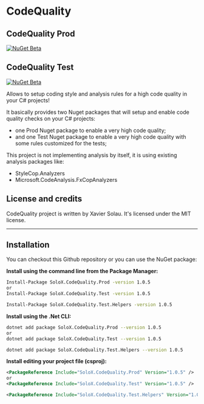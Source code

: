 # CodeQuality

## CodeQuality Prod
[![NuGet Beta](https://img.shields.io/nuget/vpre/SoloX.CodeQuality.Prod.svg)](https://www.nuget.org/packages/SoloX.CodeQuality.Prod)

## CodeQuality Test
[![NuGet Beta](https://img.shields.io/nuget/vpre/SoloX.CodeQuality.Test.svg)](https://www.nuget.org/packages/SoloX.CodeQuality.Test)

Allows to setup coding style and analysis rules for a high code quality in your C# projects!

It basically provides two Nuget packages that will setup and enable code quality checks on your C# projects:
* one Prod Nuget package to enable a very high code quality;
* and one Test Nuget package to enable a very high code quality with some rules customized for the tests;

This project is not implementing analysis by itself, it is using existing analysis packages like:
* StyleCop.Analyzers
* Microsoft.CodeAnalysis.FxCopAnalyzers

## License and credits

CodeQuality project is written by Xavier Solau. It's licensed under the MIT license.

 * * *

## Installation

You can checkout this Github repository or you can use the NuGet package:

**Install using the command line from the Package Manager:**
```bash
Install-Package SoloX.CodeQuality.Prod -version 1.0.5
or
Install-Package SoloX.CodeQuality.Test -version 1.0.5

Install-Package SoloX.CodeQuality.Test.Helpers -version 1.0.5
```

**Install using the .Net CLI:**
```bash
dotnet add package SoloX.CodeQuality.Prod --version 1.0.5
or
dotnet add package SoloX.CodeQuality.Test --version 1.0.5

dotnet add package SoloX.CodeQuality.Test.Helpers --version 1.0.5
```

**Install editing your project file (csproj):**
```xml
<PackageReference Include="SoloX.CodeQuality.Prod" Version="1.0.5" />
or
<PackageReference Include="SoloX.CodeQuality.Test" Version="1.0.5" />

<PackageReference Include="SoloX.CodeQuality.Test.Helpers" Version="1.0.5" />
```
